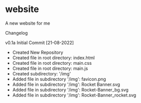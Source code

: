 # website
A new website for me

Changelog

v0.1a Initial Commit [21-08-2022]
- Created New Repository
- Created file in root directory: index.html
- Created file in root directory: main.css
- Created file in root directory: main.js
- Created subdirectory: '/img'
- Added file in subdirectory '/img': favicon.png
- Added file in subdirectory '/img': Rocket Banner.svg
- Added file in subdirectory '/img': Rocket-Banner_bg.svg
- Added file in subdirectory '/img': Rocket-Banner_rocket.svg